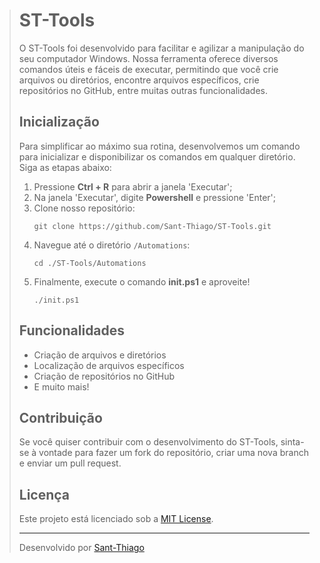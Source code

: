 > # ST-Tools
> 
> O ST-Tools foi desenvolvido para facilitar e agilizar a manipulação do seu computador Windows. Nossa ferramenta oferece diversos comandos úteis e fáceis de executar, permitindo que você crie arquivos ou diretórios, encontre arquivos específicos, crie repositórios no GitHub, entre muitas outras funcionalidades.
> 
> ## Inicialização
> 
> Para simplificar ao máximo sua rotina, desenvolvemos um comando para inicializar e disponibilizar os comandos em qualquer diretório. Siga as etapas abaixo:
> 
> 1. Pressione **Ctrl + R** para abrir a janela 'Executar';
> 2. Na janela 'Executar', digite **Powershell** e pressione 'Enter';
> 3. Clone nosso repositório:
>    ```shell
>    git clone https://github.com/Sant-Thiago/ST-Tools.git
>    ```
> 4. Navegue até o diretório `/Automations`:
>    ```shell
>    cd ./ST-Tools/Automations
>    ```
> 5. Finalmente, execute o comando **init.ps1** e aproveite!
>    ```shell
>    ./init.ps1
>    ```
> 
> ## Funcionalidades
> 
> - Criação de arquivos e diretórios
> - Localização de arquivos específicos
> - Criação de repositórios no GitHub
> - E muito mais!
> 
> ## Contribuição
> 
> Se você quiser contribuir com o desenvolvimento do ST-Tools, sinta-se à vontade para fazer um fork do repositório, criar uma nova branch e enviar um pull request.
> 
> ## Licença
> 
> Este projeto está licenciado sob a [MIT License](LICENSE).
> 
> ---
> 
> Desenvolvido por [Sant-Thiago](https://github.com/Sant-Thiago)
